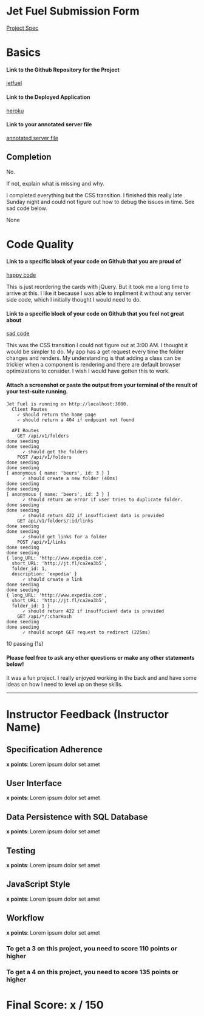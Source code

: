 # Jet Fuel Submission Form

[Project Spec](http://frontend.turing.io/projects/jet-fuel.html)

# Basics

#### Link to the Github Repository for the Project

[jetfuel](http://frontend.turing.io/projects/jet-fuel.html)

#### Link to the Deployed Application

[heroku](https://jtfule.herokuapp.com/)

#### Link to your annotated server file

[annotated server file](https://gist.github.com/jsullivan5/79cdcb95e6a3095bcc8f8b495b0d4c2a)

## Completion

No.

If not, explain what is missing and why.

I completed everything but the CSS transition. I finished this really late Sunday night and could not figure out how to debug
the issues in time. See sad code below.

None

# Code Quality

#### Link to a specific block of your code on Github that you are proud of
[happy code](https://github.com/jsullivan5/jet-fuel/blob/master/public/scripts.js#L159)

This is just reordering the cards with jQuery.  But it took me a long time to arrive at this.  I like it because I was able to
impliment it without any server side code, which I initially thought I would need to do.

#### Link to a specific block of your code on Github that you feel not great about
[sad code](https://github.com/jsullivan5/jet-fuel/blob/master/public/styles.css#L115)

This was the CSS transition I could not figure out at 3:00 AM.  I thought it would be simpler to do.  My app has a get request 
every time the folder changes and renders.  My understanding is that adding a class can be trickier when a component is rendering
and there are default browser optimizations to consider.  I wish I would have gotten this to work.

#### Attach a screenshot or paste the output from your terminal of the result of your test-suite running.

```
Jet Fuel is running on http://localhost:3000.
  Client Routes
    ✓ should return the home page
    ✓ should return a 404 if endpoint not found

  API Routes
    GET /api/v1/folders
done seeding
done seeding
      ✓ should get the folders
    POST /api/v1/folders
done seeding
done seeding
[ anonymous { name: 'beers', id: 3 } ]
      ✓ should create a new folder (40ms)
done seeding
done seeding
[ anonymous { name: 'beers', id: 3 } ]
      ✓ should return an error if user tries to duplicate folder.
done seeding
done seeding
      ✓ should return 422 if insufficient data is provided
    GET api/v1/folders/:id/links
done seeding
done seeding
      ✓ should get links for a folder
    POST /api/v1/links
done seeding
done seeding
{ long_URL: 'http://www.expedia.com',
  short_URL: 'http://jt.fl/ca2ea3b5',
  folder_id: 1,
  description: 'expedia' }
      ✓ should create a link
done seeding
done seeding
{ long_URL: 'http://www.expedia.com',
  short_URL: 'http://jt.fl/ca2ea3b5',
  folder_id: 1 }
      ✓ should return 422 if insufficient data is provided
    GET /api/*/:charHash
done seeding
done seeding
      ✓ should accept GET request to redirect (225ms)
```


  10 passing (1s)

#### Please feel free to ask any other questions or make any other statements below!

It was a fun project. I really enjoyed working in the back and and have some ideas on how I need to level up on these skills.

-----


# Instructor Feedback (Instructor Name)

## Specification Adherence

**x points**: Lorem ipsum dolor set amet

## User Interface

**x points**: Lorem ipsum dolor set amet

## Data Persistence with SQL Database

**x points**: Lorem ipsum dolor set amet

## Testing

**x points**: Lorem ipsum dolor set amet

## JavaScript Style

**x points**: Lorem ipsum dolor set amet

## Workflow

**x points**: Lorem ipsum dolor set amet


### To get a 3 on this project, you need to score 110 points or higher
### To get a 4 on this project, you need to score 135 points or higher

# Final Score: x / 150
